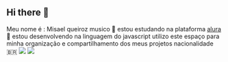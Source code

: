 ## Hi there 👋
Meu nome é : Misael queiroz
musico 🎷
estou estudando na plataforma [alura](www.alura.com.br)📘
estou desenvolvendo na linguagem do javascript
utilizo este espaço para minha organização e compartilhamento dos meus projetos
nacionalidade 🇧🇷
![](https://www.icegif.com/wp-content/uploads/2023/01/icegif-1817.gif)
![](https://c.tenor.com/-8-KGI1eU8MAAAAd/tenor.gif)
